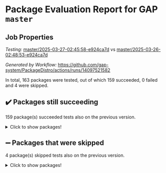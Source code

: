 # Package Evaluation Report for GAP `master`

## Job Properties

*Testing:* [master/2025-03-27-02:45:58-e924ca7d](https://github.com/gap-system/PackageDistro/blob/data/reports/master/2025-03-27-02:45:58-e924ca7d) vs [master/2025-03-26-02:48:53-e924ca7d](https://github.com/gap-system/PackageDistro/blob/data/reports/master/2025-03-26-02:48:53-e924ca7d)

*Generated by Workflow:* https://github.com/gap-system/PackageDistro/actions/runs/14097521582

In total, 163 packages were tested, out of which 159 succeeded, 0 failed and 4 were skipped.

## :heavy_check_mark: Packages still succeeding

159 package(s) succeeded tests also on the previous version.
<details><summary>Click to show packages!</summary>

- 4ti2interface 2024.11-01 [(success)](https://github.com/gap-system/PackageDistro/actions/runs/14097521582/job/39487783469)
- ace 5.6.2 [(success)](https://github.com/gap-system/PackageDistro/actions/runs/14097521582/job/39487787721)
- aclib 1.3.2 [(success)](https://github.com/gap-system/PackageDistro/actions/runs/14097521582/job/39487788567)
- agt 0.3.1 [(success)](https://github.com/gap-system/PackageDistro/actions/runs/14097521582/job/39487789202)
- alco 1.1.1 [(success)](https://github.com/gap-system/PackageDistro/actions/runs/14097521582/job/39487789540)
- alnuth 3.2.1 [(success)](https://github.com/gap-system/PackageDistro/actions/runs/14097521582/job/39487792822)
- anupq 3.3.1 [(success)](https://github.com/gap-system/PackageDistro/actions/runs/14097521582/job/39487793135)
- atlasrep 2.1.9 [(success)](https://github.com/gap-system/PackageDistro/actions/runs/14097521582/job/39487793445)
- autodoc 2023.06.19 [(success)](https://github.com/gap-system/PackageDistro/actions/runs/14097521582/job/39487793661)
- automata 1.16 [(success)](https://github.com/gap-system/PackageDistro/actions/runs/14097521582/job/39487793891)
- automgrp 1.3.3 [(success)](https://github.com/gap-system/PackageDistro/actions/runs/14097521582/job/39487794104)
- autpgrp 1.11 [(success)](https://github.com/gap-system/PackageDistro/actions/runs/14097521582/job/39487794372)
- cap 2025.03-01 [(success)](https://github.com/gap-system/PackageDistro/actions/runs/14097521582/job/39487794666)
- caratinterface 2.3.7 [(success)](https://github.com/gap-system/PackageDistro/actions/runs/14097521582/job/39487794897)
- cddinterface 2024.09.02 [(success)](https://github.com/gap-system/PackageDistro/actions/runs/14097521582/job/39487795134)
- circle 1.6.6 [(success)](https://github.com/gap-system/PackageDistro/actions/runs/14097521582/job/39487795411)
- classicpres 1.22 [(success)](https://github.com/gap-system/PackageDistro/actions/runs/14097521582/job/39487795634)
- cohomolo 1.6.11 [(success)](https://github.com/gap-system/PackageDistro/actions/runs/14097521582/job/39487795850)
- congruence 1.2.7 [(success)](https://github.com/gap-system/PackageDistro/actions/runs/14097521582/job/39487796063)
- corefreesub 0.6 [(success)](https://github.com/gap-system/PackageDistro/actions/runs/14097521582/job/39487796296)
- corelg 1.57 [(success)](https://github.com/gap-system/PackageDistro/actions/runs/14097521582/job/39487796543)
- crime 1.6 [(success)](https://github.com/gap-system/PackageDistro/actions/runs/14097521582/job/39487796775)
- crisp 1.4.6 [(success)](https://github.com/gap-system/PackageDistro/actions/runs/14097521582/job/39487796960)
- crypting 0.10.5 [(success)](https://github.com/gap-system/PackageDistro/actions/runs/14097521582/job/39487797252)
- cryst 4.1.27 [(success)](https://github.com/gap-system/PackageDistro/actions/runs/14097521582/job/39487797507)
- crystcat 1.1.10 [(success)](https://github.com/gap-system/PackageDistro/actions/runs/14097521582/job/39487797756)
- ctbllib 1.3.9 [(success)](https://github.com/gap-system/PackageDistro/actions/runs/14097521582/job/39487797995)
- cubefree 1.20 [(success)](https://github.com/gap-system/PackageDistro/actions/runs/14097521582/job/39487798223)
- curlinterface 2.4.0 [(success)](https://github.com/gap-system/PackageDistro/actions/runs/14097521582/job/39487798440)
- cvec 2.8.3 [(success)](https://github.com/gap-system/PackageDistro/actions/runs/14097521582/job/39487798707)
- datastructures 0.3.1 [(success)](https://github.com/gap-system/PackageDistro/actions/runs/14097521582/job/39487798939)
- deepthought 1.0.8 [(success)](https://github.com/gap-system/PackageDistro/actions/runs/14097521582/job/39487799163)
- design 1.8.2 [(success)](https://github.com/gap-system/PackageDistro/actions/runs/14097521582/job/39487799412)
- difsets 2.3.1 [(success)](https://github.com/gap-system/PackageDistro/actions/runs/14097521582/job/39487799648)
- digraphs 1.10.0 [(success)](https://github.com/gap-system/PackageDistro/actions/runs/14097521582/job/39487799835)
- edim 1.3.8 [(success)](https://github.com/gap-system/PackageDistro/actions/runs/14097521582/job/39487800180)
- example 4.4.0 [(success)](https://github.com/gap-system/PackageDistro/actions/runs/14097521582/job/39487800426)
- examplesforhomalg 2023.10-01 [(success)](https://github.com/gap-system/PackageDistro/actions/runs/14097521582/job/39487800675)
- factint 1.6.3 [(success)](https://github.com/gap-system/PackageDistro/actions/runs/14097521582/job/39487800949)
- ferret 1.0.14 [(success)](https://github.com/gap-system/PackageDistro/actions/runs/14097521582/job/39487801176)
- fga 1.5.0 [(success)](https://github.com/gap-system/PackageDistro/actions/runs/14097521582/job/39487801509)
- fining 1.5.6 [(success)](https://github.com/gap-system/PackageDistro/actions/runs/14097521582/job/39487801842)
- float 1.0.7 [(success)](https://github.com/gap-system/PackageDistro/actions/runs/14097521582/job/39487802209)
- format 1.4.4 [(success)](https://github.com/gap-system/PackageDistro/actions/runs/14097521582/job/39487802521)
- forms 1.2.12 [(success)](https://github.com/gap-system/PackageDistro/actions/runs/14097521582/job/39487802776)
- fplsa 1.2.6 [(success)](https://github.com/gap-system/PackageDistro/actions/runs/14097521582/job/39487803065)
- fr 2.4.13 [(success)](https://github.com/gap-system/PackageDistro/actions/runs/14097521582/job/39487803305)
- francy 2.0.3 [(success)](https://github.com/gap-system/PackageDistro/actions/runs/14097521582/job/39487803520)
- fwtree 1.3 [(success)](https://github.com/gap-system/PackageDistro/actions/runs/14097521582/job/39487803753)
- gapdoc 1.6.7 [(success)](https://github.com/gap-system/PackageDistro/actions/runs/14097521582/job/39487803970)
- gauss 2024.11-01 [(success)](https://github.com/gap-system/PackageDistro/actions/runs/14097521582/job/39487804186)
- gaussforhomalg 2024.08-01 [(success)](https://github.com/gap-system/PackageDistro/actions/runs/14097521582/job/39487804394)
- gbnp 1.1.0 [(success)](https://github.com/gap-system/PackageDistro/actions/runs/14097521582/job/39487804598)
- generalizedmorphismsforcap 2025.02-01 [(success)](https://github.com/gap-system/PackageDistro/actions/runs/14097521582/job/39487804821)
- genss 1.6.9 [(success)](https://github.com/gap-system/PackageDistro/actions/runs/14097521582/job/39487805023)
- gradedmodules 2024.12-01 [(success)](https://github.com/gap-system/PackageDistro/actions/runs/14097521582/job/39487805321)
- gradedringforhomalg 2024.07-01 [(success)](https://github.com/gap-system/PackageDistro/actions/runs/14097521582/job/39487805508)
- grape 4.9.2 [(success)](https://github.com/gap-system/PackageDistro/actions/runs/14097521582/job/39487805665)
- groupoids 1.76 [(success)](https://github.com/gap-system/PackageDistro/actions/runs/14097521582/job/39487805868)
- grpconst 2.6.5 [(success)](https://github.com/gap-system/PackageDistro/actions/runs/14097521582/job/39487806111)
- guarana 0.96.3 [(success)](https://github.com/gap-system/PackageDistro/actions/runs/14097521582/job/39487806301)
- guava 3.20 [(success)](https://github.com/gap-system/PackageDistro/actions/runs/14097521582/job/39487806501)
- hap 1.66 [(success)](https://github.com/gap-system/PackageDistro/actions/runs/14097521582/job/39487806656)
- hapcryst 0.1.15 [(success)](https://github.com/gap-system/PackageDistro/actions/runs/14097521582/job/39487806909)
- hecke 1.5.4 [(success)](https://github.com/gap-system/PackageDistro/actions/runs/14097521582/job/39487807118)
- help 4.0 [(success)](https://github.com/gap-system/PackageDistro/actions/runs/14097521582/job/39487807315)
- homalg 2024.01-01 [(success)](https://github.com/gap-system/PackageDistro/actions/runs/14097521582/job/39487807517)
- homalgtocas 2023.11-01 [(success)](https://github.com/gap-system/PackageDistro/actions/runs/14097521582/job/39487807709)
- ibnp 0.15 [(success)](https://github.com/gap-system/PackageDistro/actions/runs/14097521582/job/39487807907)
- idrel 2.48 [(success)](https://github.com/gap-system/PackageDistro/actions/runs/14097521582/job/39487808138)
- images 1.3.3 [(success)](https://github.com/gap-system/PackageDistro/actions/runs/14097521582/job/39487808313)
- intpic 0.4.0 [(success)](https://github.com/gap-system/PackageDistro/actions/runs/14097521582/job/39487808496)
- io 4.9.1 [(success)](https://github.com/gap-system/PackageDistro/actions/runs/14097521582/job/39487808684)
- io_forhomalg 2023.02-04 [(success)](https://github.com/gap-system/PackageDistro/actions/runs/14097521582/job/39487808886)
- irredsol 1.4.4 [(success)](https://github.com/gap-system/PackageDistro/actions/runs/14097521582/job/39487809039)
- json 2.2.2 [(success)](https://github.com/gap-system/PackageDistro/actions/runs/14097521582/job/39487809235)
- jupyterkernel 1.5.1 [(success)](https://github.com/gap-system/PackageDistro/actions/runs/14097521582/job/39487809434)
- jupyterviz 1.5.6 [(success)](https://github.com/gap-system/PackageDistro/actions/runs/14097521582/job/39487809644)
- kan 1.37 [(success)](https://github.com/gap-system/PackageDistro/actions/runs/14097521582/job/39487809863)
- kbmag 1.5.11 [(success)](https://github.com/gap-system/PackageDistro/actions/runs/14097521582/job/39487810085)
- laguna 3.9.7 [(success)](https://github.com/gap-system/PackageDistro/actions/runs/14097521582/job/39487810276)
- liealgdb 2.2.1 [(success)](https://github.com/gap-system/PackageDistro/actions/runs/14097521582/job/39487810499)
- liepring 2.9.1 [(success)](https://github.com/gap-system/PackageDistro/actions/runs/14097521582/job/39487810681)
- liering 2.4.2 [(success)](https://github.com/gap-system/PackageDistro/actions/runs/14097521582/job/39487810889)
- linearalgebraforcap 2025.02-01 [(success)](https://github.com/gap-system/PackageDistro/actions/runs/14097521582/job/39487811165)
- lins 0.9 [(success)](https://github.com/gap-system/PackageDistro/actions/runs/14097521582/job/39487811373)
- localizeringforhomalg 2023.10-01 [(success)](https://github.com/gap-system/PackageDistro/actions/runs/14097521582/job/39487811555)
- loops 3.4.4 [(success)](https://github.com/gap-system/PackageDistro/actions/runs/14097521582/job/39487811743)
- lpres 1.1.1 [(success)](https://github.com/gap-system/PackageDistro/actions/runs/14097521582/job/39487811918)
- majoranaalgebras 1.5.2 [(success)](https://github.com/gap-system/PackageDistro/actions/runs/14097521582/job/39487812090)
- mapclass 1.4.6 [(success)](https://github.com/gap-system/PackageDistro/actions/runs/14097521582/job/39487812313)
- matgrp 0.71 [(success)](https://github.com/gap-system/PackageDistro/actions/runs/14097521582/job/39487812504)
- matricesforhomalg 2024.11-02 [(success)](https://github.com/gap-system/PackageDistro/actions/runs/14097521582/job/39487812711)
- modisom 3.0.0 [(success)](https://github.com/gap-system/PackageDistro/actions/runs/14097521582/job/39487812913)
- modulepresentationsforcap 2024.09-02 [(success)](https://github.com/gap-system/PackageDistro/actions/runs/14097521582/job/39487813094)
- modules 2024.12-01 [(success)](https://github.com/gap-system/PackageDistro/actions/runs/14097521582/job/39487813388)
- monoidalcategories 2025.01-02 [(success)](https://github.com/gap-system/PackageDistro/actions/runs/14097521582/job/39487813573)
- nconvex 2024.12-01 [(success)](https://github.com/gap-system/PackageDistro/actions/runs/14097521582/job/39487813781)
- nilmat 1.4.2 [(success)](https://github.com/gap-system/PackageDistro/actions/runs/14097521582/job/39487813954)
- nock 1.5 [(success)](https://github.com/gap-system/PackageDistro/actions/runs/14097521582/job/39487814170)
- normalizinterface 1.3.7 [(success)](https://github.com/gap-system/PackageDistro/actions/runs/14097521582/job/39487814357)
- nq 2.5.11 [(success)](https://github.com/gap-system/PackageDistro/actions/runs/14097521582/job/39487814551)
- numericalsgps 1.4.0 [(success)](https://github.com/gap-system/PackageDistro/actions/runs/14097521582/job/39487814753)
- openmath 11.5.3 [(success)](https://github.com/gap-system/PackageDistro/actions/runs/14097521582/job/39487814937)
- orb 5.0.0 [(success)](https://github.com/gap-system/PackageDistro/actions/runs/14097521582/job/39487815119)
- packagemanager 1.6.1 [(success)](https://github.com/gap-system/PackageDistro/actions/runs/14097521582/job/39487815310)
- patternclass 2.4.5 [(success)](https://github.com/gap-system/PackageDistro/actions/runs/14097521582/job/39487815527)
- permut 2.0.5 [(success)](https://github.com/gap-system/PackageDistro/actions/runs/14097521582/job/39487815729)
- polenta 1.3.10 [(success)](https://github.com/gap-system/PackageDistro/actions/runs/14097521582/job/39487815901)
- polymaking 0.8.7 [(success)](https://github.com/gap-system/PackageDistro/actions/runs/14097521582/job/39487816129)
- primgrp 3.4.4 [(success)](https://github.com/gap-system/PackageDistro/actions/runs/14097521582/job/39487816351)
- profiling 2.6.0 [(success)](https://github.com/gap-system/PackageDistro/actions/runs/14097521582/job/39487816568)
- qdistrnd 0.9.5 [(success)](https://github.com/gap-system/PackageDistro/actions/runs/14097521582/job/39487816844)
- qpa 1.35 [(success)](https://github.com/gap-system/PackageDistro/actions/runs/14097521582/job/39487817070)
- quagroup 1.8.4 [(success)](https://github.com/gap-system/PackageDistro/actions/runs/14097521582/job/39487817336)
- radiroot 2.9 [(success)](https://github.com/gap-system/PackageDistro/actions/runs/14097521582/job/39487817520)
- rcwa 4.7.1 [(success)](https://github.com/gap-system/PackageDistro/actions/runs/14097521582/job/39487817754)
- rds 1.8 [(success)](https://github.com/gap-system/PackageDistro/actions/runs/14097521582/job/39487817940)
- recog 1.4.4 [(success)](https://github.com/gap-system/PackageDistro/actions/runs/14097521582/job/39487818151)
- repndecomp 1.3.0 [(success)](https://github.com/gap-system/PackageDistro/actions/runs/14097521582/job/39487818520)
- repsn 3.1.2 [(success)](https://github.com/gap-system/PackageDistro/actions/runs/14097521582/job/39487818713)
- resclasses 4.7.3 [(success)](https://github.com/gap-system/PackageDistro/actions/runs/14097521582/job/39487818962)
- ringsforhomalg 2024.11-02 [(success)](https://github.com/gap-system/PackageDistro/actions/runs/14097521582/job/39487819567)
- sco 2023.08-01 [(success)](https://github.com/gap-system/PackageDistro/actions/runs/14097521582/job/39487819744)
- scscp 2.4.3 [(success)](https://github.com/gap-system/PackageDistro/actions/runs/14097521582/job/39487820000)
- semigroups 5.5.0 [(success)](https://github.com/gap-system/PackageDistro/actions/runs/14097521582/job/39487820263)
- sglppow 2.4 [(success)](https://github.com/gap-system/PackageDistro/actions/runs/14097521582/job/39487820456)
- sgpviz 0.999.6 [(success)](https://github.com/gap-system/PackageDistro/actions/runs/14097521582/job/39487820663)
- simpcomp 2.1.14 [(success)](https://github.com/gap-system/PackageDistro/actions/runs/14097521582/job/39487820893)
- singular 2024.06.03 [(success)](https://github.com/gap-system/PackageDistro/actions/runs/14097521582/job/39487821170)
- sl2reps 1.1 [(success)](https://github.com/gap-system/PackageDistro/actions/runs/14097521582/job/39487821450)
- sla 1.6.2 [(success)](https://github.com/gap-system/PackageDistro/actions/runs/14097521582/job/39487821675)
- smallantimagmas 0.3.0 [(success)](https://github.com/gap-system/PackageDistro/actions/runs/14097521582/job/39487821885)
- smallgrp 1.5.4 [(success)](https://github.com/gap-system/PackageDistro/actions/runs/14097521582/job/39487822129)
- smallsemi 0.7.2 [(success)](https://github.com/gap-system/PackageDistro/actions/runs/14097521582/job/39487822337)
- sonata 2.9.6 [(success)](https://github.com/gap-system/PackageDistro/actions/runs/14097521582/job/39487822588)
- sophus 1.27 [(success)](https://github.com/gap-system/PackageDistro/actions/runs/14097521582/job/39487822818)
- sotgrps 1.3 [(success)](https://github.com/gap-system/PackageDistro/actions/runs/14097521582/job/39487823049)
- spinsym 1.5.2 [(success)](https://github.com/gap-system/PackageDistro/actions/runs/14097521582/job/39487823284)
- standardff 1.0 [(success)](https://github.com/gap-system/PackageDistro/actions/runs/14097521582/job/39487823490)
- symbcompcc 1.3.2 [(success)](https://github.com/gap-system/PackageDistro/actions/runs/14097521582/job/39487823748)
- thelma 1.3 [(success)](https://github.com/gap-system/PackageDistro/actions/runs/14097521582/job/39487824037)
- tomlib 1.2.11 [(success)](https://github.com/gap-system/PackageDistro/actions/runs/14097521582/job/39487824268)
- toolsforhomalg 2024.09-01 [(success)](https://github.com/gap-system/PackageDistro/actions/runs/14097521582/job/39487824469)
- toric 1.9.6 [(success)](https://github.com/gap-system/PackageDistro/actions/runs/14097521582/job/39487824662)
- transgrp 3.6.5 [(success)](https://github.com/gap-system/PackageDistro/actions/runs/14097521582/job/39487824891)
- typeset 1.2.2 [(success)](https://github.com/gap-system/PackageDistro/actions/runs/14097521582/job/39487825149)
- ugaly 4.1.3 [(success)](https://github.com/gap-system/PackageDistro/actions/runs/14097521582/job/39487825383)
- unipot 1.6 [(success)](https://github.com/gap-system/PackageDistro/actions/runs/14097521582/job/39487825615)
- unitlib 4.2.0 [(success)](https://github.com/gap-system/PackageDistro/actions/runs/14097521582/job/39487825827)
- utils 0.85 [(success)](https://github.com/gap-system/PackageDistro/actions/runs/14097521582/job/39487826068)
- uuid 0.7 [(success)](https://github.com/gap-system/PackageDistro/actions/runs/14097521582/job/39487826275)
- walrus 0.9991 [(success)](https://github.com/gap-system/PackageDistro/actions/runs/14097521582/job/39487826695)
- wedderga 4.10.5 [(success)](https://github.com/gap-system/PackageDistro/actions/runs/14097521582/job/39487827066)
- wpe 0.8 [(success)](https://github.com/gap-system/PackageDistro/actions/runs/14097521582/job/39487827253)
- xmod 2.92 [(success)](https://github.com/gap-system/PackageDistro/actions/runs/14097521582/job/39487827488)
- xmodalg 1.23 [(success)](https://github.com/gap-system/PackageDistro/actions/runs/14097521582/job/39487827694)
- yangbaxter 0.10.6 [(success)](https://github.com/gap-system/PackageDistro/actions/runs/14097521582/job/39487827890)
- zeromqinterface 0.16 [(success)](https://github.com/gap-system/PackageDistro/actions/runs/14097521582/job/39487828103)
</details>

## :heavy_minus_sign: Packages that were skipped

4 package(s) skipped tests also on the previous version.
<details><summary>Click to show packages!</summary>

- browse 1.8.21 [(skipped)](https://github.com/gap-system/PackageDistro/actions/runs/14097521582/job/39487531932)
- itc 1.5.1 [(skipped)](https://github.com/gap-system/PackageDistro/actions/runs/14097521582/job/39487531932)
- polycyclic 2.16 [(skipped)](https://github.com/gap-system/PackageDistro/actions/runs/14097521582/job/39487531932)
- xgap 4.32 [(skipped)](https://github.com/gap-system/PackageDistro/actions/runs/14097521582/job/39487531932)
</details>

